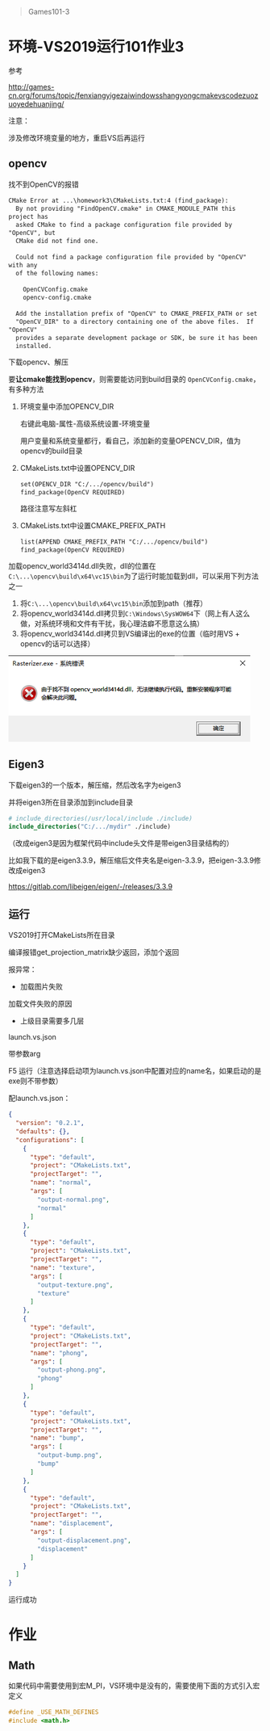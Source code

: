 > Games101-3

# 环境-VS2019运行101作业3

参考

http://games-cn.org/forums/topic/fenxiangyigezaiwindowsshangyongcmakevscodezuozuoyedehuanjing/

注意：

涉及修改环境变量的地方，重启VS后再运行

## opencv

找不到OpenCV的报错

```
CMake Error at ...\homework3\CMakeLists.txt:4 (find_package):
  By not providing "FindOpenCV.cmake" in CMAKE_MODULE_PATH this project has
  asked CMake to find a package configuration file provided by "OpenCV", but
  CMake did not find one.

  Could not find a package configuration file provided by "OpenCV" with any
  of the following names:

    OpenCVConfig.cmake
    opencv-config.cmake

  Add the installation prefix of "OpenCV" to CMAKE_PREFIX_PATH or set
  "OpenCV_DIR" to a directory containing one of the above files.  If "OpenCV"
  provides a separate development package or SDK, be sure it has been
  installed.

```



下载opencv、解压

要**让cmake能找到opencv**，则需要能访问到build目录的 `OpenCVConfig.cmake`，有多种方法

1. 环境变量中添加OPENCV_DIR

   右键此电脑-属性-高级系统设置-环境变量

   用户变量和系统变量都行，看自己，添加新的变量OPENCV_DIR，值为opencv的build目录

2. CMakeLists.txt中设置OPENCV_DIR

   ```
   set(OPENCV_DIR "C:/.../opencv/build")
   find_package(OpenCV REQUIRED)
   ```

   路径注意写左斜杠

3. CMakeLists.txt中设置CMAKE_PREFIX_PATH

   ```
   list(APPEND CMAKE_PREFIX_PATH "C:/.../opencv/build")
   find_package(OpenCV REQUIRED)
   ```



加载opencv_world3414d.dll失败，dll的位置在`C:\...\opencv\build\x64\vc15\bin`为了运行时能加载到dll，可以采用下列方法之一

1. 将`C:\...\opencv\build\x64\vc15\bin`添加到path（推荐）
2. 将opencv_world3414d.dll拷贝到`C:\Windows\SysWOW64`下（网上有人这么做，对系统环境和文件有干扰，我心理洁癖不愿意这么搞）
3. 将opencv_world3414d.dll拷贝到VS编译出的exe的位置（临时用VS + opencv的话可以选择）



![image-20210630204059318](NOTES.assets\image-20210630204059318.png)



## Eigen3

下载eigen3的一个版本，解压缩，然后改名字为eigen3

并将eigen3所在目录添加到include目录

```cmake
# include_directories(/usr/local/include ./include)
include_directories("C:/.../mydir" ./include)
```

（改成eigen3是因为框架代码中include头文件是带eigen3目录结构的）



比如我下载的是eigen3.3.9，解压缩后文件夹名是eigen-3.3.9，把eigen-3.3.9修改成eigen3

https://gitlab.com/libeigen/eigen/-/releases/3.3.9



## 运行

VS2019打开CMakeLists所在目录



编译报错get_projection_matrix缺少返回，添加个返回



报异常：

- 加载图片失败

加载文件失败的原因

- 上级目录需要多几层



launch.vs.json

带参数arg

F5 运行（注意选择启动项为launch.vs.json中配置对应的name名，如果启动的是exe则不带参数）



配launch.vs.json：

```json
{
  "version": "0.2.1",
  "defaults": {},
  "configurations": [
    {
      "type": "default",
      "project": "CMakeLists.txt",
      "projectTarget": "",
      "name": "normal",
      "args": [
        "output-normal.png",
        "normal"
      ]
    },
    {
      "type": "default",
      "project": "CMakeLists.txt",
      "projectTarget": "",
      "name": "texture",
      "args": [
        "output-texture.png",
        "texture"
      ]
    },
    {
      "type": "default",
      "project": "CMakeLists.txt",
      "projectTarget": "",
      "name": "phong",
      "args": [
        "output-phong.png",
        "phong"
      ]
    },
    {
      "type": "default",
      "project": "CMakeLists.txt",
      "projectTarget": "",
      "name": "bump",
      "args": [
        "output-bump.png",
        "bump"
      ]
    },
    {
      "type": "default",
      "project": "CMakeLists.txt",
      "projectTarget": "",
      "name": "displacement",
      "args": [
        "output-displacement.png",
        "displacement"
      ]
    }
  ]
}
```

运行成功



# 作业

## Math

如果代码中需要使用到宏M_PI，VS环境中是没有的，需要使用下面的方式引入宏定义

```c++
#define _USE_MATH_DEFINES
#include <math.h>
```



